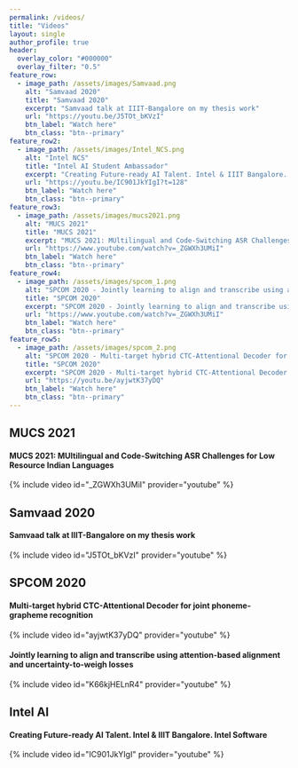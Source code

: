 ```yaml
---
permalink: /videos/
title: "Videos"
layout: single
author_profile: true
header:
  overlay_color: "#000000"
  overlay_filter: "0.5"
feature_row:
  - image_path: /assets/images/Samvaad.png
    alt: "Samvaad 2020"
    title: "Samvaad 2020"
    excerpt: "Samvaad talk at IIIT-Bangalore on my thesis work"
    url: "https://youtu.be/J5TOt_bKVzI"
    btn_label: "Watch here"
    btn_class: "btn--primary"
feature_row2:
  - image_path: /assets/images/Intel_NCS.png
    alt: "Intel NCS"
    title: "Intel AI Student Ambassador"
    excerpt: "Creating Future-ready AI Talent. Intel & IIIT Bangalore. Intel Software"
    url: "https://youtu.be/IC901JkYIgI?t=128"
    btn_label: "Watch here"
    btn_class: "btn--primary"
feature_row3:
  - image_path: /assets/images/mucs2021.png
    alt: "MUCS 2021"
    title: "MUCS 2021"
    excerpt: "MUCS 2021: MUltilingual and Code-Switching ASR Challenges for Low Resource Indian Languages"
    url: "https://www.youtube.com/watch?v=_ZGWXh3UMiI"
    btn_label: "Watch here"
    btn_class: "btn--primary"
feature_row4:
  - image_path: /assets/images/spcom_1.png
    alt: "SPCOM 2020 - Jointly learning to align and transcribe using attention-based alignment and uncertainty-to-weigh losses"
    title: "SPCOM 2020"
    excerpt: "SPCOM 2020 - Jointly learning to align and transcribe using attention-based alignment and uncertainty-to-weigh losses"
    url: "https://www.youtube.com/watch?v=_ZGWXh3UMiI"
    btn_label: "Watch here"
    btn_class: "btn--primary"
feature_row5:
  - image_path: /assets/images/spcom_2.png
    alt: "SPCOM 2020 - Multi-target hybrid CTC-Attentional Decoder for joint phoneme-grapheme recognition"
    title: "SPCOM 2020"
    excerpt: "SPCOM 2020 - Multi-target hybrid CTC-Attentional Decoder for joint phoneme-grapheme recognition"
    url: "https://youtu.be/ayjwtK37yDQ"
    btn_label: "Watch here"
    btn_class: "btn--primary"
---
```


## MUCS 2021
#### MUCS 2021: MUltilingual and Code-Switching ASR Challenges for Low Resource Indian Languages
{% include video id="_ZGWXh3UMiI" provider="youtube" %}
## Samvaad 2020
#### Samvaad talk at IIIT-Bangalore on my thesis work
{% include video id="J5TOt_bKVzI" provider="youtube" %}
## SPCOM 2020
#### Multi-target hybrid CTC-Attentional Decoder for joint phoneme-grapheme recognition
{% include video id="ayjwtK37yDQ" provider="youtube" %}
#### Jointly learning to align and transcribe using attention-based alignment and uncertainty-to-weigh losses
{% include video id="K66kjHELnR4" provider="youtube" %}
## Intel AI
#### Creating Future-ready AI Talent. Intel & IIIT Bangalore. Intel Software
{% include video id="IC901JkYIgI" provider="youtube" %}